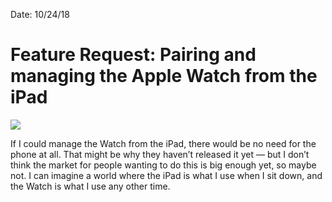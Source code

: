 Date: 10/24/18

# Feature Request: Pairing and managing the Apple Watch from the iPad

![](https://i.imgur.com/fMZjAfj.png)

If I could manage the Watch from the iPad, there would be no need for the phone at all. That might be why they haven’t released it yet — but I don’t think the market for people wanting to do this is big enough yet, so maybe not. I can imagine a world where the iPad is what I use when I sit down, and the Watch is what I use any other time.
